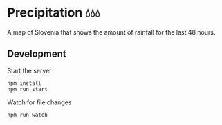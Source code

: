 # Precipitation :droplet::droplet::droplet:

A map of Slovenia that shows the amount of rainfall for the last 48 hours.

## Development
Start the server
```
npm install
npm run start
```

Watch for file changes
```
npm run watch
```

